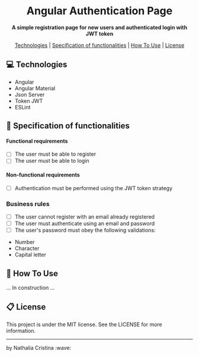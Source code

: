 
<h1 align="center">
  Angular Authentication Page
</h1>

<p align="center">
  <strong>A simple registration page for new users and authenticated login with JWT token</strong>
</p>

<p align="center">
  <a href="#computer-technologies">Technologies</a> | <a href="#dart-specification-of-functionalities">Specification of functionalities</a> | <a href="#pencil-how-to-use">How To Use</a> | <a href="#clipboard-license">License</a>
</p>

## :computer: Technologies

- Angular
- Angular Material
- Json Server 
- Token JWT
- ESLint

## :dart: Specification of functionalities

#### Functional requirements  
- [ ] The user must be able to register
- [ ] The user must be able to login

#### Non-functional requirements
- [ ] Authentication must be performed using the JWT token strategy

### Business rules
- [ ] The user cannot register with an email already registered
- [ ] The user must authenticate using an email and password
- [ ] The user's password must obey the following validations: 
- Number
- Character
- Capital letter 

## :pencil: How To Use

... In construction ...

## :clipboard: License

This project is under the MIT license. See the LICENSE for more information.

<hr />
<p>by Nathalia Cristina :wave:</p>

